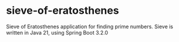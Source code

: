 # sieve-of-eratosthenes
Sieve of Eratosthenes application for finding prime numbers.
Sieve is written in Java 21, using Spring Boot 3.2.0
